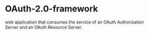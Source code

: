 # OAuth-2.0-framework
web application that consumes the service of an OAuth Authorization Server and an OAuth Resource Server. 
